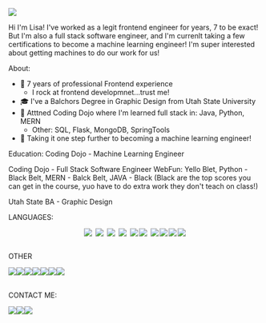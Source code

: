 ![](https://github.com/lisabroadhead/lisabroadhead/blob/main/lisa.png)

Hi I'm Lisa! I've worked as a legit frontend engineer for years, 7 to be exact! But I'm also a full stack software engineer, and I'm currenlt taking a few certifications to become a machine learning engineer! I'm super interested about getting machines to do our work for us! 

About:
- 🎨  7 years of professional Frontend experience    
  * I rock at frontend developmnet...trust me!
- 🎓 I've a Balchors Degree in Graphic Design from Utah State University
- 🌱 Atttned Coding Dojo where I'm learned full stack in: Java, Python, MERN 
    * Other: SQL, Flask, MongoDB, SpringTools
- 🦾 Taking it one step further to becoming a machine learning engineer!  


Education: 
Coding Dojo - Machine Learning Engineer 

Coding Dojo - Full Stack Software Engineer
WebFun: Yello Blet, Python - Black Belt, MERN - Balck Belt, JAVA - Black 
(Black are the top scores you can get in the course, yuo have to do extra work they don't teach on class!)

Utah State
BA - Graphic Design


<p>LANGUAGES:</p>
<div class="languages-wrap" style="display: flex; align-items: center;justify-content: center;flex-wrap: wrap; gap: 2px;">
<img style="margin-right:5px;" src="https://img.shields.io/badge/JavaScript-323330?style=for-the-badge&logo=javascript&logoColor=F7DF1E"/><img style="margin-right:5px;"  src="https://img.shields.io/badge/jQuery-0769AD?style=for-the-badge&logo=jquery&logoColor=white"/><img style="margin-right:5px;"  src="https://img.shields.io/badge/HTML5-E34F26?style=for-the-badge&logo=html5&logoColor=white"/><img style="margin-right:5px;"  src="https://img.shields.io/badge/CSS3-1572B6?style=for-the-badge&logo=css3&logoColor=white"/><img src="https://img.shields.io/badge/Sass-CC6699?style=for-the-badge&logo=sass&logoColor=white"/><img style="margin-right:5px;"  src="https://img.shields.io/badge/PHP-777BB4?style=for-the-badge&logo=php&logoColor=white"/><img src="https://img.shields.io/badge/c++-%2300599C.svg?style=for-the-badge&logo=c%2B%2B&logoColor=white"/><img src="https://img.shields.io/badge/python-3670A0?style=for-the-badge&logo=python&logoColor=ffdd54"/><img src="https://img.shields.io/badge/java-%23ED8B00.svg?style=for-the-badge&logo=java&logoColor=white"/><img src="https://img.shields.io/badge/react-%2320232a.svg?style=for-the-badge&logo=react&logoColor=%2361DAFB"/></div>

<br/>
<p>OTHER</p>
<div><img src="https://img.shields.io/badge/Wordpress-21759B?style=for-the-badge&logo=wordpress&logoColor=white"/><img src="https://img.shields.io/badge/Bootstrap-563D7C?style=for-the-badge&logo=bootstrap&logoColor=white"/><img src="https://img.shields.io/badge/adobephotoshop-%2331A8FF.svg?style=for-the-badge&logo=adobephotoshop&logoColor=white"/><img src="https://img.shields.io/badge/Flask-000000?style=for-the-badge&logo=flask&logoColor=white"/><img src="https://img.shields.io/badge/MongoDB-%234ea94b.svg?style=for-the-badge&logo=mongodb&logoColor=white"/><img src="https://img.shields.io/badge/spring-%236DB33F.svg?style=for-the-badge&logo=spring&logoColor=white"/><img src="https://img.shields.io/badge/mysql-%2300f.svg?style=for-the-badge&logo=mysql&logoColor=white)"/></div>

<br/>
<p>CONTACT ME:</p>
<div><a href="https://www.linkedin.com/in/lisa-broadhead/"><img src="https://img.shields.io/badge/LinkedIn-0077B5?style=for-the-badge&logo=linkedin&logoColor=white" /></a><a href"mailto:lb.broadhead@gmail.com"><img src="https://img.shields.io/badge/Gmail-D14836?style=for-the-badge&logo=gmail&logoColor=white"/></a><a href="https://www.facebook.com/LisaAra/"><img src="https://img.shields.io/badge/Facebook-%231877F2.svg?style=for-the-badge&logo=Facebook&logoColor=white"/></a></div>



<!---
lisabroadhead/lisabroadhead is a ✨ special ✨ repository because its `README.md` (this file) appears on your GitHub profile.
You can click the Preview link to take a look at your changes.
https://github.com/Ileriayo/markdown-badges
--->
